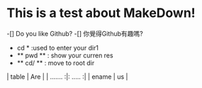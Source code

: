 # This is a test about MakeDown!
-[] Do you like Github?
-[] 你覺得Github有趣嗎?
* cd *   :used to enter your dir1
* ** pwd ** : show your curren res
* ** cd/ ** : move to root dir

| table    |  Are    |
| ....... :|: ..... :|
| ename    |  us     |
